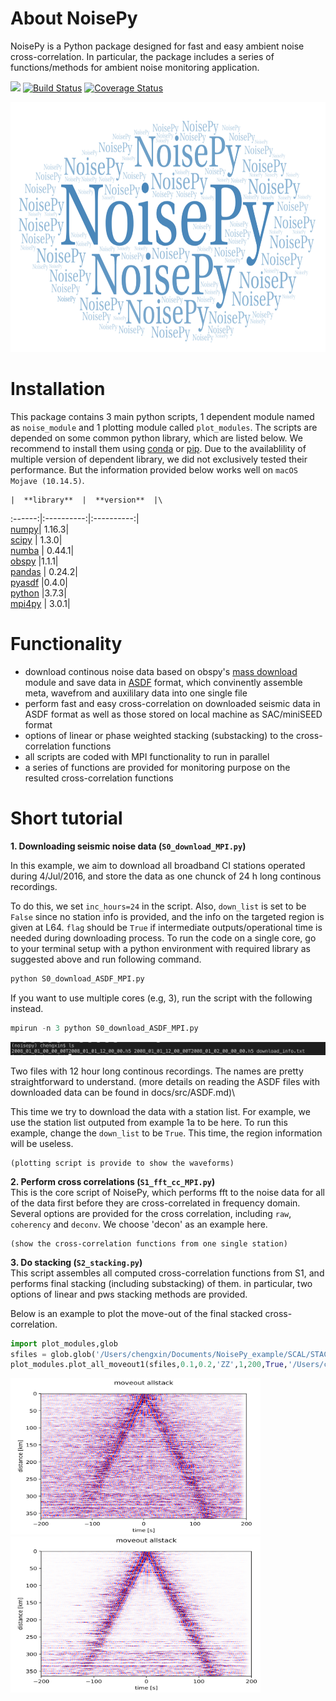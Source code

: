# About NoisePy
NoisePy is a Python package designed for fast and easy ambient noise cross-correlation. In particular, the package includes a series of functions/methods for ambient noise monitoring application. 

[![](https://img.shields.io/badge/docs-latest-blue.svg)](https://github.come/mdenolle/NoisPy/latest) [![Build Status](https://travis-ci.org/mdenolle/Noise.jl.svg?branch=master)](https://travis-ci.org/mdenolle/NoisePy) [![Coverage Status](https://coveralls.io/repos/github/mdenolle/Noise.jl/badge.svg?branch=master)](https://coveralls.io/github/mdenolle/NoisePy?branch=master)

<img src="/docs/src/logo.png" width="800" height="400">
 
# Installation
This package contains 3 main python scripts, 1 dependent module named as `noise_module` and 1 plotting module called `plot_modules`. The scripts are depended on some common python library, which are listed below. We recommend to install them using [conda](https://docs.conda.io/en/latest/) or [pip](https://pypi.org/project/pip/). Due to the availablility of multiple version of dependent library, we did not exclusively tested their performance. But the information provided below works well on `macOS Mojave (10.14.5)`. 

    |  **library**  |  **version**  |\
:------:|:----------:|:----------:|\
[numpy](https://numpy.org/)|  1.16.3|\
[scipy](https://www.scipy.org/) | 1.3.0|\
[numba](https://devblogs.nvidia.com/numba-python-cuda-acceleration/) | 0.44.1|\
[obspy](https://github.com/obspy/obspy/wiki) |1.1.1|\
[pandas](https://pandas.pydata.org/) | 0.24.2|\
[pyasdf](http://seismicdata.github.io/pyasdf/) |0.4.0|\
[python](https://www.python.org/) |3.7.3|\
[mpi4py](https://mpi4py.readthedocs.io/en/stable/) | 3.0.1|


# Functionality
* download continous noise data based on obspy's [mass download](https://docs.obspy.org/packages/autogen/obspy.clients.fdsn.mass_downloader.html) module and save data in [ASDF](https://asdf-definition.readthedocs.io/en/latest/) format, which convinently assemble meta, wavefrom and auxililary data into one single file
* perform fast and easy cross-correlation on downloaded seismic data in ASDF format as 
well as those stored on local machine as SAC/miniSEED format
* options of linear or phase weighted stacking (substacking) to the cross-correlation functions 
* all scripts are coded with MPI functionality to run in parallel
* a series of functions are provided for monitoring purpose on the resulted cross-correlation functions

# Short tutorial
**1. Downloading seismic noise data (`S0_download_MPI.py`)**
    
In this example, we aim to download all broadband CI stations operated during 4/Jul/2016, and store the data as one chunck of 24 h long continous recordings.  

To do this, we set `inc_hours=24` in the script. Also, `down_list` is set to be `False` since no station info is provided, and the info on the targeted region is given at L64. `flag` should be `True` if intermediate outputs/operational time is needed during downloading process. To run the code on a single core, go to your terminal setup with a python environment with required library as suggested above and run following command. 

```python
python S0_download_ASDF_MPI.py
```  

If you want to use multiple cores (e.g, 3), run the script with the following instead. 
```python
mpirun -n 3 python S0_download_ASDF_MPI.py
```

![downloaded data](/docs/src/downloaded.png)

Two files with 12 hour long continous recordings. The names are pretty straightforward to understand. (more details on reading the ASDF files with downloaded data can be found in docs/src/ASDF.md)\

This time we try to download the data with a station list. For example, we use the station list outputed from example 1a to be here. To run this example, change the `down_list` to be `True`. This time, the region information will be useless.  

    (plotting script is provide to show the waveforms)

**2. Perform cross correlations (`S1_fft_cc_MPI.py`)**\
This is the core script of NoisePy, which performs fft to the noise data for all of the data first before they are cross-correlated in frequency domain. Several options are provided for the cross correlation, including `raw`, `coherency` and `deconv`. We choose 'decon' as an example here.

    (show the cross-correlation functions from one single station) 

**3. Do stacking (`S2_stacking.py`)**\
This script assembles all computed cross-correlation functions from S1, and performs final stacking (including substacking) of them. in particular, two options of linear and pws stacking methods are provided. 

Below is an example to plot the move-out of the final stacked cross-correlation.
```python
import plot_modules,glob
sfiles = glob.glob('/Users/chengxin/Documents/NoisePy_example/SCAL/STACK/*/linear*.h5')
plot_modules.plot_all_moveout1(sfiles,0.1,0.2,'ZZ',1,200,True,'/Users/chengxin/Documents/NoisePy_example/SCAL/STACK')
```
<img src="/docs/src/linear_stack.png" width="400" height="250"><img src="/docs/src/pws_stack.png" width="400" height="250">



